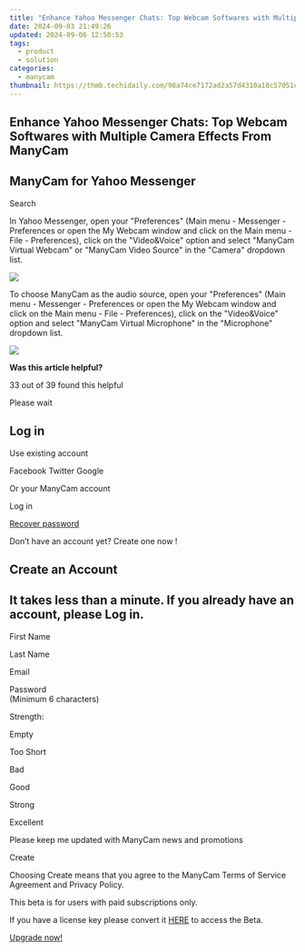 ```yaml
---
title: "Enhance Yahoo Messenger Chats: Top Webcam Softwares with Multiple Camera Effects From ManyCam"
date: 2024-09-03 21:49:26
updated: 2024-09-06 12:50:53
tags:
  - product
  - solution
categories:
  - manycam
thumbnail: https://thmb.techidaily.com/98a74ce7172ad2a57d4310a18c57051ce671b66b03e5b45c8d9ea3eb4205cb9f.jpg
---
```


## Enhance Yahoo Messenger Chats: Top Webcam Softwares with Multiple Camera Effects From ManyCam

## ManyCam for Yahoo Messenger

Search 

In Yahoo Messenger, open your "Preferences" (Main menu - Messenger - Preferences or open the My Webcam window and click on the Main menu - File - Preferences), click on the "Video&Voice" option and select "ManyCam Virtual Webcam" or "ManyCam Video Source" in the "Camera" dropdown list.

![](https://manycam.com/build/images/help/settings/yahoo.jpg?v=d3685cc125)   
  
  
To choose ManyCam as the audio source, open your "Preferences" (Main menu - Messenger - Preferences or open the My Webcam window and click on the Main menu - File - Preferences), click on the "Video&Voice" option and select "ManyCam Virtual Microphone" in the "Microphone" dropdown list.

![](https://manycam.com/build/images/help/settings/audio/yahoo.jpg?v=55ff736b2f) 

**Was this article helpful?** 

33 out of 39 found this helpful 

  
Please wait 

## Log in

Use existing account

Facebook Twitter Google 

Or your ManyCam account

Log in 

[Recover password](https://tools.techidaily.com/manycam/products/) 

 Don’t have an account yet? Create one now ! 

## Create an Account

## It takes less than a minute. If you already have an account, please Log in.

First Name 

Last Name 

Email 

Password  
(Minimum 6 characters) 

Strength: 

Empty

Too Short

Bad

Good

Strong

Excellent

Please keep me updated with ManyCam news and promotions 

Create 

Choosing Create means that you agree to the ManyCam Terms of Service Agreement and Privacy Policy.

This beta is for users with paid subscriptions only.

If you have a license key please convert it [HERE](https://tools.techidaily.com/manycam/products/) to access the Beta.

[Upgrade now!](https://tools.techidaily.com/manycam/products/)

<ins class="adsbygoogle"
     style="display:block"
     data-ad-format="autorelaxed"
     data-ad-client="ca-pub-7571918770474297"
     data-ad-slot="1223367746"></ins>



<ins class="adsbygoogle"
     style="display:block"
     data-ad-client="ca-pub-7571918770474297"
     data-ad-slot="8358498916"
     data-ad-format="auto"
     data-full-width-responsive="true"></ins>
